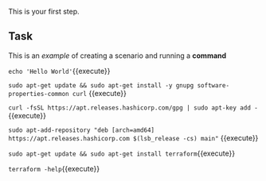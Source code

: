 This is your first step.

## Task

This is an _example_ of creating a scenario and running a **command**

`echo 'Hello World'`{{execute}}

`sudo apt-get update && sudo apt-get install -y gnupg software-properties-common curl` {{execute}}

`curl -fsSL https://apt.releases.hashicorp.com/gpg | sudo apt-key add -` {{execute}}

`sudo apt-add-repository "deb [arch=amd64] https://apt.releases.hashicorp.com $(lsb_release -cs) main"` {{execute}}

`sudo apt-get update && sudo apt-get install terraform`{{execute}}

`terraform -help`{{execute}}
